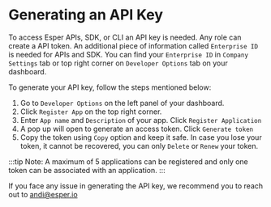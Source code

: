# Generating an API Key

To access Esper APIs, SDK, or CLI an API key is needed. Any role can create a API token. An additional piece of information called `Enterprise ID` is needed for APIs and SDK. You can find your `Enterprise ID` in `Company Settings` tab or top right corner on `Developer Options` tab on your dashboard.

To generate your API key, follow the steps mentioned below:

1.  Go to `Developer Options` on the left panel of your dashboard.
2.  Click `Register App` on the top right corner.
3.  Enter `App name` and `Description` of your app. Click `Register Application`
4.  A pop up will open to generate an access token. Click `Generate token`
5.  Copy the token using `Copy` option and keep it safe. In case you lose your token, it cannot be recovered, you can only `Delete` or `Renew` your token.

:::tip
Note: A maximum of 5 applications can be registered and only one token can be associated with an application.
:::

If you face any issue in generating the API key, we recommend you to reach out to andi@esper.io
